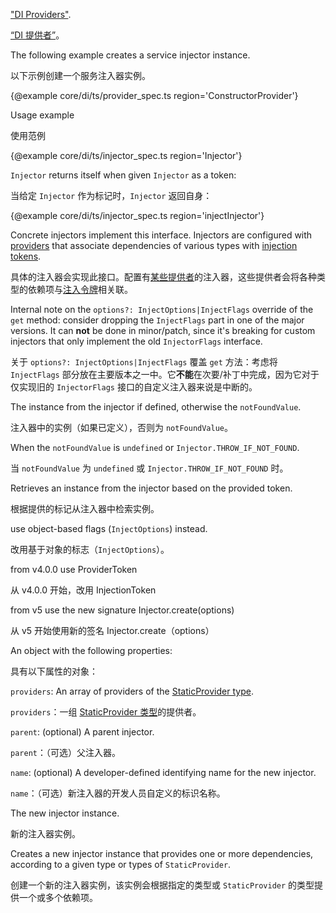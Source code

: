 ["DI Providers"](guide/dependency-injection-providers).

[“DI 提供者”](guide/dependency-injection-providers)。

The following example creates a service injector instance.

以下示例创建一个服务注入器实例。

{&commat;example core/di/ts/provider_spec.ts region='ConstructorProvider'}



Usage example

使用范例

{&commat;example core/di/ts/injector_spec.ts region='Injector'}



`Injector` returns itself when given `Injector` as a token:

当给定 `Injector` 作为标记时，`Injector` 返回自身：

{&commat;example core/di/ts/injector_spec.ts region='injectInjector'}



Concrete injectors implement this interface. Injectors are configured
with [providers](guide/glossary#provider) that associate
dependencies of various types with [injection tokens](guide/glossary#di-token).

具体的注入器会实现此接口。配置有[某些提供者](guide/glossary#provider)的注入器，这些提供者会将各种类型的依赖项与[注入令牌](guide/glossary#di-token)相关联。

Internal note on the `options?: InjectOptions|InjectFlags` override of the `get`
method: consider dropping the `InjectFlags` part in one of the major versions.
It can **not** be done in minor/patch, since it's breaking for custom injectors
that only implement the old `InjectorFlags` interface.

关于 `options?: InjectOptions|InjectFlags` 覆盖 `get` 方法：考虑将 `InjectFlags` 部分放在主要版本之一中。它**不能**在次要/补丁中完成，因为它对于仅实现旧的 `InjectorFlags` 接口的自定义注入器来说是中断的。

The instance from the injector if defined, otherwise the `notFoundValue`.

注入器中的实例（如果已定义），否则为 `notFoundValue`。

When the `notFoundValue` is `undefined` or `Injector.THROW_IF_NOT_FOUND`.

当 `notFoundValue` 为 `undefined` 或 `Injector.THROW_IF_NOT_FOUND` 时。

Retrieves an instance from the injector based on the provided token.

根据提供的标记从注入器中检索实例。

use object-based flags \(`InjectOptions`\) instead.

改用基于对象的标志（`InjectOptions`）。

from v4.0.0 use ProviderToken<T>

从 v4.0.0 开始，改用 InjectionToken<T>

from v5 use the new signature Injector.create\(options\)

从 v5 开始使用新的签名 Injector.create（options）

An object with the following properties:

具有以下属性的对象：

`providers`: An array of providers of the [StaticProvider type](api/core/StaticProvider).

`providers`：一组 [StaticProvider 类型](api/core/StaticProvider)的提供者。

`parent`: \(optional\) A parent injector.

`parent`：（可选）父注入器。

`name`: \(optional\) A developer-defined identifying name for the new injector.

`name`：（可选）新注入器的开发人员自定义的标识名称。

The new injector instance.

新的注入器实例。

Creates a new injector instance that provides one or more dependencies,
according to a given type or types of `StaticProvider`.

创建一个新的注入器实例，该实例会根据指定的类型或 `StaticProvider` 的类型提供一个或多个依赖项。